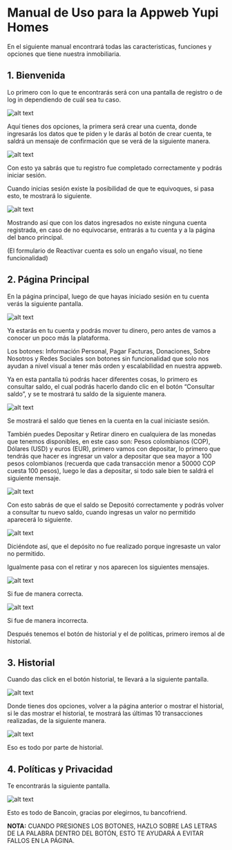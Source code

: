 # Manual de Uso para la Appweb Yupi Homes

En el siguiente manual encontrará todas las caracteristicas, funciones y opciones que tiene nuestra inmobiliaria. 

## 1. Bienvenida

Lo primero con lo que te encontrarás será con una pantalla de registro o de log in dependiendo de cuál sea tu caso.

![alt text](https://raw.githubusercontent.com/Ago-1107/Inmobiliaria-Tecnicas/main/resources/img/imagen_0.png)

Aquí tienes dos opciones, la primera será crear una cuenta, donde ingresarás los datos que te piden y le darás al botón de crear cuenta, te saldrá un mensaje de confirmación que se verá de la siguiente manera.

![alt text](https://raw.githubusercontent.com/jmc929/Tecnicas-main/main/resources/img/imagen_1.png)

Con esto ya sabrás que tu registro fue completado correctamente y podrás iniciar sesión.

Cuando inicias sesión existe la posibilidad de que te equivoques, si pasa esto, te mostrará lo siguiente.

![alt text](https://raw.githubusercontent.com/jmc929/Tecnicas-main/main/resources/img/imagen_2.png)


Mostrando así que con los datos ingresados no existe ninguna cuenta registrada, en caso de no equivocarse, entrarás a tu cuenta y a la página del banco principal.

(El formulario de Reactivar cuenta es solo un engaño visual, no tiene funcionalidad)

## 2. Página Principal

En la página principal, luego de que hayas iniciado sesión en tu cuenta verás la siguiente pantalla.

![alt text](https://raw.githubusercontent.com/jmc929/Tecnicas-main/main/resources/img/imagen_3.png)


Ya estarás en tu cuenta y podrás mover tu dinero, pero antes de vamos a conocer un poco más la plataforma.

Los botones: Información Personal, Pagar Facturas, Donaciones, Sobre Nosotros y Redes Sociales son botones sin funcionalidad que solo nos ayudan a nivel visual a tener más orden y escalabilidad en nuestra appweb.

Ya en esta pantalla tú podrás hacer diferentes cosas, lo primero es consultar saldo, el cual podrás hacerlo dando clic en el botón “Consultar saldo”, y se te mostrará tu saldo de la siguiente manera.

![alt text](https://raw.githubusercontent.com/jmc929/Tecnicas-main/main/resources/img/imagen_4.png)


Se mostrará el saldo que tienes en la cuenta en la cual iniciaste sesión.

También puedes Depositar y Retirar dinero en cualquiera de las monedas que tenemos disponibles, en este caso son: Pesos colombianos (COP), Dólares (USD) y euros (EUR), primero vamos con depositar, lo primero que tendrás que hacer es ingresar un valor a depositar que sea mayor a 100 pesos colombianos (recuerda que cada transacción menor a 50000 COP cuesta 100 pesos), luego le das a depositar, si todo sale bien te saldrá el siguiente mensaje.

![alt text](https://raw.githubusercontent.com/jmc929/Tecnicas-main/main/resources/img/imagen_5.png)


Con esto sabrás de que el saldo se Depositó correctamente y podrás volver a consultar tu nuevo saldo, cuando ingresas un valor no permitido aparecerá lo siguiente.

![alt text](https://raw.githubusercontent.com/jmc929/Tecnicas-main/main/resources/img/imagen_6.png)


Diciéndote así, que el depósito no fue realizado porque ingresaste un valor no permitido.

Igualmente pasa con el retirar y nos aparecen los siguientes mensajes.

![alt text](https://raw.githubusercontent.com/jmc929/Tecnicas-main/main/resources/img/imagen_7.png)

Si fue de manera correcta.

![alt text](https://raw.githubusercontent.com/jmc929/Tecnicas-main/main/resources/img/imagen_8.png)

Si fue de manera incorrecta.

Después tenemos el botón de historial y el de políticas, primero iremos al de historial.

## 3. Historial

Cuando das click en el botón historial, te llevará a la siguiente pantalla.

![alt text](https://raw.githubusercontent.com/jmc929/Tecnicas-main/main/resources/img/imagen_9.png)


Donde tienes dos opciones, volver a la página anterior o mostrar el historial, si le das mostrar el historial, te mostrará las últimas 10 transacciones realizadas, de la siguiente manera.

![alt text](https://raw.githubusercontent.com/jmc929/Tecnicas-main/main/resources/img/imagen_10.png)


Eso es todo por parte de historial.

## 4. Políticas y Privacidad

Te encontrarás la siguiente pantalla.

![alt text](https://raw.githubusercontent.com/jmc929/Tecnicas-main/main/resources/img/imagen_11.png)


Esto es todo de Bancoin, gracias por elegirnos, tu bancofriend.

**NOTA:** CUANDO PRESIONES LOS BOTONES, HAZLO SOBRE LAS LETRAS DE LA PALABRA DENTRO DEL BOTÓN, ESTO TE AYUDARÁ A EVITAR FALLOS EN LA PÁGINA.
